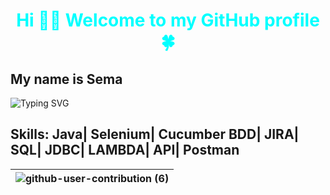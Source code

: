 
 <h1 align=center style="color:aqua" >Hi 👋🏻 Welcome to my GitHub profile  🍀
 </h1>
 <h2>My name is Sema  </h2>
 
![Typing SVG](https://readme-typing-svg.herokuapp.com?color=%23732DA4&lines=Full+Stack+Automation+Engineer+%7C+Turkey;I+am+Software+Automation+Test+Engineer.;I+am+sharing+my+projects+in+here;I+suggest+you+review+it+to+know+about+me+👩🏻‍💻;)  

 
## Skills: Java| Selenium| Cucumber BDD| JIRA| SQL| JDBC| LAMBDA| API| Postman 





 




|![github-user-contribution (6)](https://user-images.githubusercontent.com/109308073/210966148-18099034-d443-450e-b167-cc8305550591.svg)|
 |---|





 















































































 


































